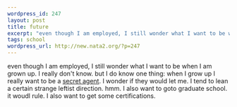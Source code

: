 ```yaml
--- 
wordpress_id: 247
layout: post
title: future
excerpt: "even though I am employed, I still wonder what I want to be when I am grown up. I really don't know. but I do know one thing: when I grow up I really want to be a secret agent. I wonder if they would let me. I tend to lean a certain strange leftist direction. hmm. I also want to goto graduate school. it woudl rule. I also want t..."
tags: school
wordpress_url: http://new.nata2.org/?p=247
---
```

even though I am employed, I still wonder what I want to be when I am grown up. I really don't know. but I do know one thing: when I grow up I really want to be a <a href="http://www.ustreas.gov/usss/opportunities_agent.shtml">secret agent</a>. I wonder if they would let me. I tend to lean a certain strange leftist direction. hmm. I also want to goto graduate school. it woudl rule. I also want to get some certifications.
